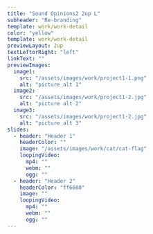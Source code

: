 ```yaml
---
title: "Sound Opinions2 2up L"
subheader: "Re-branding"
template: work/work-detail
color: "yellow"
template: work/work-detail
previewLayout: 2up
textLeftorRight: "left"
linkText: ""
previewImages:
  image1:
    src: "/assets/images/work/project1-1.png"
    alt: "picture alt 1"
  image2:
    src: "/assets/images/work/project1-2.jpg"
    alt: "picture alt 2"
  image3:
    src: "/assets/images/work/project1-2.jpg"
    alt: "picture alt 3"
slides:
  - header: "Header 1"
    headerColor: ""
    image: "/assets/images/work/cat/cat-flag"
    loopingVideo:
      mp4: ""
      webm: ""
      ogg: ""
  - header: "Header 2"
    headerColor: "ff6600"
    image: ""
    loopingVideo:
      mp4: ""
      webm: ""
      ogg: ""
---
```

